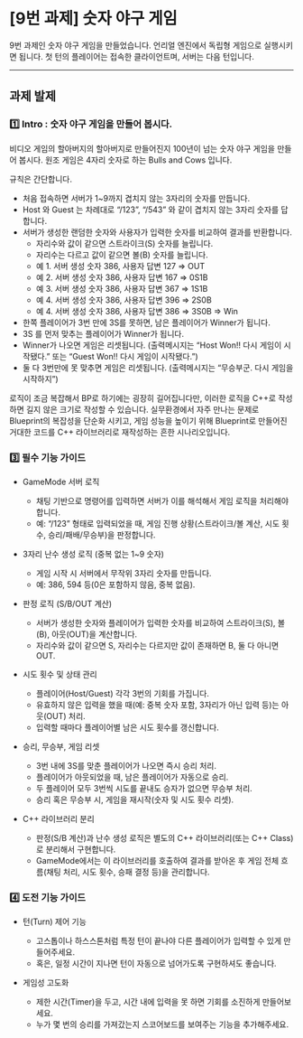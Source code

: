 # [9번 과제] 숫자 야구 게임

9번 과제인 숫자 야구 게임을 만들었습니다.
언리얼 엔진에서 독립형 게임으로 실행시키면 됩니다.
첫 턴의 플레이어는 접속한 클라이언트며, 서버는 다음 턴입니다.

---

## 과제 발제

### 1️⃣ Intro :  숫자 야구 게임을 만들어 봅시다.

비디오 게임의 할아버지의 할아버지로 만들어진지 100년이 넘는 숫자 야구 게임을 만들어 봅시다. 원조 게임은 4자리 숫자로 하는 Bulls and Cows 입니다.

규칙은 간단합니다.
* 처음 접속하면 서버가 1~9까지 겹치지 않는 3자리의 숫자를 만듭니다.
* Host 와 Guest 는 차례대로 “/123”, “/543” 와 같이 겹치지 않는 3자리 숫자를 답합니다.
* 서버가 생성한 랜덤한 숫자와 사용자가 입력한 숫자를 비교하여 결과를 반환합니다.
  * 자리수와 값이 같으면 스트라이크(S) 숫자를 늘립니다.
  * 자리수는 다르고 값이 같으면 볼(B) 숫자를 늘립니다.
  * 예 1. 서버 생성 숫자 386, 사용자 답변 127 ⇒ OUT
  * 예 2. 서버 생성 숫자 386, 사용자 답변 167 ⇒ 0S1B
  * 예 3. 서버 생성 숫자 386, 사용자 답변 367 ⇒ 1S1B
  * 예 4. 서버 생성 숫자 386, 사용자 답변 396 ⇒ 2S0B
  * 예 4. 서버 생성 숫자 386, 사용자 답변 386 ⇒ 3S0B ⇒ Win
* 한쪽 플레이어가 3번 만에 3S를 못하면, 남은 플레이어가 Winner가 됩니다.
* 3S 를 먼저 맞추는 플레이어가 Winner가 됩니다.
* Winner가 나오면 게임은 리셋됩니다. (출력메시지는 “Host Won!! 다시 게임이 시작됐다.” 또는 “Guest Won!! 다시 게임이 시작됐다.”)
* 둘 다 3번만에 못 맞추면 게임은 리셋됩니다. (출력메시지는 “무승부군. 다시 게임을 시작하지”)

로직이 조금 복잡해서 BP로 하기에는 굉장히 길어집니다만, 이러한 로직을 C++로 작성하면 길지 않은 크기로 작성할 수 있습니다. 실무환경에서 자주 만나는 문제로 Blueprint의 복잡성을 단순화 시키고, 게임 성능을 높이기 위해 Blueprint로 만들어진 거대한 코드를 C++ 라이브러리로 재작성하는 흔한 시나리오입니다.

### 3️⃣ 필수 기능 가이드

* GameMode 서버 로직
  * 채팅 기반으로 명령어를 입력하면 서버가 이를 해석해서 게임 로직을 처리해야 합니다.
  * 예: “/123” 형태로 입력되었을 때, 게임 진행 상황(스트라이크/볼 계산, 시도 횟수, 승리/패배/무승부)을 판정합니다.

* 3자리 난수 생성 로직 (중복 없는 1~9 숫자)
  * 게임 시작 시 서버에서 무작위 3자리 숫자를 만듭니다.
  * 예: 386, 594 등(0은 포함하지 않음, 중복 없음).

* 판정 로직 (S/B/OUT 계산)
  * 서버가 생성한 숫자와 플레이어가 입력한 숫자를 비교하여 스트라이크(S), 볼(B), 아웃(OUT)을 계산합니다.
  * 자리수와 값이 같으면 S, 자리수는 다르지만 값이 존재하면 B, 둘 다 아니면 OUT.

* 시도 횟수 및 상태 관리
  * 플레이어(Host/Guest) 각각 3번의 기회를 가집니다.
  * 유효하지 않은 입력을 했을 때(예: 중복 숫자 포함, 3자리가 아닌 입력 등)는 아웃(OUT) 처리.
  * 입력할 때마다 플레이어별 남은 시도 횟수를 갱신합니다.

* 승리, 무승부, 게임 리셋
  * 3번 내에 3S를 맞춘 플레이어가 나오면 즉시 승리 처리.
  * 플레이어가 아웃되었을 때, 남은 플레이어가 자동으로 승리.
  * 두 플레이어 모두 3번씩 시도를 끝내도 승자가 없으면 무승부 처리.
  * 승리 혹은 무승부 시, 게임을 재시작(숫자 및 시도 횟수 리셋).

* C++ 라이브러리 분리
  * 판정(S/B 계산)과 난수 생성 로직은 별도의 C++ 라이브러리(또는 C++ Class)로 분리해서 구현합니다.
  * GameMode에서는 이 라이브러리를 호출하여 결과를 받아온 후 게임 전체 흐름(채팅 처리, 시도 횟수, 승패 결정 등)을 관리합니다.

### 4️⃣ 도전 기능 가이드 

* 턴(Turn) 제어 기능
  * 고스톱이나 하스스톤처럼 특정 턴이 끝나야 다른 플레이어가 입력할 수 있게 만들어주세요.
  * 혹은, 일정 시간이 지나면 턴이 자동으로 넘어가도록 구현하셔도 좋습니다.

* 게임성 고도화
  * 제한 시간(Timer)을 두고, 시간 내에 입력을 못 하면 기회를 소진하게 만들어보세요.
  * 누가 몇 번의 승리를 가져갔는지 스코어보드를 보여주는 기능을 추가해주세요.
